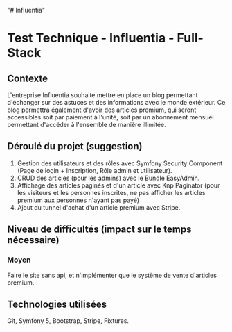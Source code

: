 "# Influentia" 
# Test Technique - Influentia - Full-Stack

## Contexte

L'entreprise Influentia souhaite mettre en place un blog permettant d'échanger sur des astuces et des informations avec
le monde extérieur. Ce blog permettra également d'avoir des articles premium, qui seront accessibles soit par paiement à
l'unité, soit par un abonnement mensuel permettant d'accéder à l'ensemble de manière illimitée.

## Déroulé du projet (suggestion)

1. Gestion des utilisateurs et des rôles avec Symfony Security Component
   (Page de login + Inscription, Rôle admin et utilisateur).
2. CRUD des articles (pour les admins) avec le Bundle EasyAdmin.
3. Affichage des articles paginés et d'un article avec Knp Paginator
   (pour les visiteurs et les personnes inscrites, ne pas afficher les articles premium aux personnes n'ayant pas payé)
4. Ajout du tunnel d'achat d'un article premium avec Stripe.

## Niveau de difficultés (impact sur le temps nécessaire)
### Moyen
Faire le site sans api, et n'implémenter que le système de vente d'articles premium.

## Technologies utilisées

Git, Symfony 5, Bootstrap, Stripe, Fixtures.
